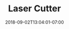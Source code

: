 ---
title: "Laser Cutter"
date: 2018-09-02T13:04:01-07:00
draft: false

image: laser-cutter-1200x900.jpeg

subTitle: We combine first class ingenuity with front of the line engineering that is perfect for a widerange of projects

---
